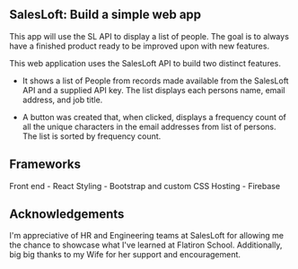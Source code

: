 
## SalesLoft: Build a simple web app 
This app will use the SL API to display a list of people. The goal is to always have a finished product ready to be improved upon with new features.

This web application uses the SalesLoft API to build two distinct features.

- It shows a list of People from records made available from the SalesLoft API and a supplied API key. The list displays each persons name, email address, and job title. 

- A button was created that, when clicked, displays a frequency count of all the unique characters in the email addresses from list of persons. The list is sorted by frequency count. 

## Frameworks
 Front end - React
 Styling - Bootstrap and custom CSS
 Hosting - Firebase

## Acknowledgements 
I'm appreciative of HR and Engineering teams at SalesLoft for allowing me the chance to showcase what I've learned at Flatiron School. Additionally, big big thanks to my Wife for her support and encouragement. 